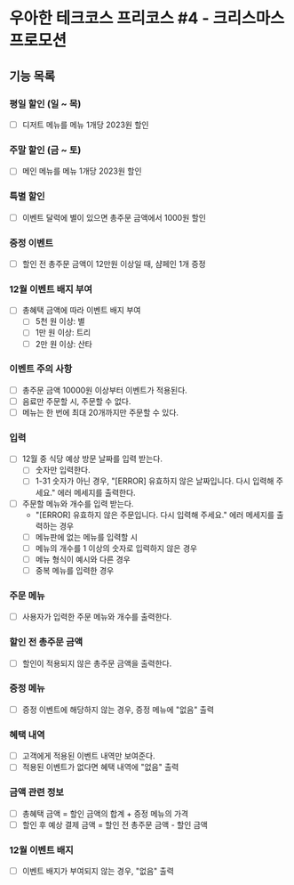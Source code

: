 # 우아한 테크코스 프리코스 #4 - 크리스마스 프로모션
## 기능 목록

### 평일 할인 (일 ~ 목)
- [ ] 디저트 메뉴를 메뉴 1개당 2023원 할인

### 주말 할인 (금 ~ 토)
- [ ] 메인 메뉴를 메뉴 1개당 2023원 할인

### 특별 할인
- [ ] 이벤트 달력에 별이 있으면 총주문 금액에서 1000원 할인

### 증정 이벤트
- [ ] 할인 전 총주문 금액이 12만원 이상일 때, 샴페인 1개 증정

### 12월 이벤트 배지 부여
- [ ] 총혜택 금액에 따라 이벤트 배지 부여
  - [ ] 5천 원 이상: 별
  - [ ] 1만 원 이상: 트리
  - [ ] 2만 원 이상: 산타

### 이벤트 주의 사항
- [ ] 총주문 금액 10000원 이상부터 이벤트가 적용된다.
- [ ] 음료만 주문할 시, 주문할 수 없다.
- [ ] 메뉴는 한 번에 최대 20개까지만 주문할 수 있다.

### 입력
- [ ] 12월 중 식당 예상 방문 날짜를 입력 받는다.
  - [ ] 숫자만 입력한다.
  - [ ] 1-31 숫자가 아닌 경우, "[ERROR] 유효하지 않은 날짜입니다. 다시 입력해 주세요." 에러 메세지를 출력한다.
- [ ] 주문할 메뉴와 개수를 입력 받는다.
  - "[ERROR] 유효하지 않은 주문입니다. 다시 입력해 주세요." 에러 메세지를 출력하는 경우
  - [ ] 메뉴판에 없는 메뉴를 입력할 시
  - [ ] 메뉴의 개수를 1 이상의 숫자로 입력하지 않은 경우
  - [ ] 메뉴 형식이 예시와 다른 경우
  - [ ] 중복 메뉴를 입력한 경우

### 주문 메뉴
- [ ] 사용자가 입력한 주문 메뉴와 개수를 출력한다.

### 할인 전 총주문 금액
- [ ] 할인이 적용되지 않은 총주문 금액을 출력한다.

### 증정 메뉴
- [ ] 증정 이벤트에 해당하지 않는 경우, 증정 메뉴에 "없음" 출력

### 혜택 내역
- [ ] 고객에게 적용된 이벤트 내역만 보여준다.
- [ ] 적용된 이벤트가 없다면 혜택 내역에 "없음" 출력

### 금액 관련 정보
- [ ] 총혜택 금액 = 할인 금액의 합계 + 증정 메뉴의 가격
- [ ] 할인 후 예상 결제 금액 = 할인 전 총주문 금액 - 할인 금액

### 12월 이벤트 배지
- [ ] 이벤트 배지가 부여되지 않는 경우, "없음" 출력

